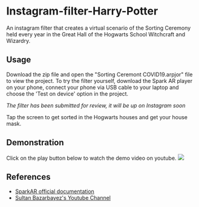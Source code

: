 # Instagram-filter-Harry-Potter
An instagram filter that creates a virtual scenario of the Sorting Ceremony held every year in the Great Hall of the Hogwarts School Witchcraft and Wizardry.

## Usage
Download the zip file and open the "Sorting Ceremont COVID19.arpjor" file to view the project. To try the filter yourself, download the Spark AR player on your phone, connect your phone via USB cable to your laptop and choose the 'Test on device' option in the project.

*The filter has been submitted for review, it will be up on Instagram soon*

Tap the screen to get sorted in the Hogwarts houses and get your house mask.

## Demonstration
Click on the play button below to watch the demo video on youtube.
[![](http://img.youtube.com/vi/ASKmm6lPlcA/0.jpg)](http://www.youtube.com/watch?v=ASKmm6lPlcA "https://youtu.be/ASKmm6lPlcA/0.jpg")

## References
* [SparkAR official documentation](https://sparkar.facebook.com/ar-studio/learn/)
* [Sultan Bazarbayez's Youtube Channel](https://www.youtube.com/channel/UCKim2cVx6wlJVsfVJdDMD_A)
